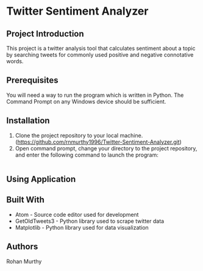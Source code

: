 # Twitter Sentiment Analyzer
## Project Introduction

This project is a twitter analysis tool that calculates sentiment about a topic by searching tweets for commonly used positive and negative connotative words. 

## Prerequisites

You will need a way to run the program which is written in Python. The Command Prompt on any Windows device should be sufficient.

## Installation

1. Clone the project repository to your local machine. (https://github.com/rnmurthy1996/Twitter-Sentiment-Analyzer.git)
2. Open command prompt, change your directory to the project repository, and enter the following command to launch the program:
```python SentimentAnalyzer.py
```

## Using Application



## Built With
* Atom - Source code editor used for development
* GetOldTweets3 - Python library used to scrape twitter data
* Matplotlib - Python library used for data visualization

## Authors
Rohan Murthy  
